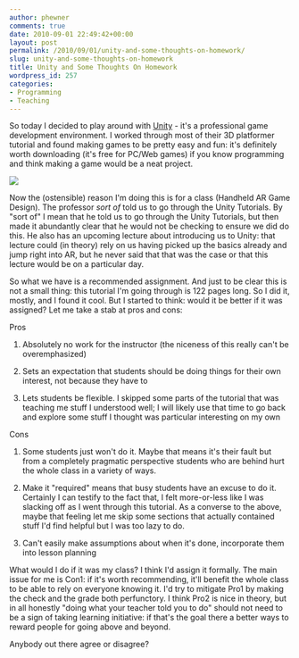 ```yaml
---
author: phewner
comments: true
date: 2010-09-01 22:49:42+00:00
layout: post
permalink: /2010/09/01/unity-and-some-thoughts-on-homework/
slug: unity-and-some-thoughts-on-homework
title: Unity and Some Thoughts On Homework
wordpress_id: 257
categories:
- Programming
- Teaching
---
```


So today I decided to play around with [Unity](http://unity3d.com/) - it's a professional game development environment.  I worked through most of their 3D platformer tutorial and found making games to be pretty easy and fun: it's definitely worth downloading (it's free for PC/Web games) if you know programming and think making a game would be a neat project.

[![](http://technofetish.net/buffaloblog/wp-content/uploads/2010/09/Picture-1-300x174.png)](http://technofetish.net/buffaloblog/wp-content/uploads/2010/09/Picture-1.png)

Now the (ostensible) reason I'm doing this is for a class (Handheld AR Game Design).  The professor _sort of_ told us to go through the Unity Tutorials.  By "sort of" I mean that he told us to go through the Unity Tutorials, but then made it abundantly clear that he would not be checking to ensure we did do this.  He also has an upcoming lecture about introducing us to Unity: that lecture could (in theory) rely on us having picked up the basics already and jump right into AR, but he never said that that was the case or that this lecture would be on a particular day.

 So what we have is a recommended assignment.  And just to be clear this is not a small thing: this tutorial I'm going through is 122 pages long.  So I did it, mostly, and I found it cool.  But I started to think: would it be better if it was assigned? Let me take a stab at pros and cons:

Pros




  1. Absolutely no work for the instructor (the niceness of this really can't be overemphasized)


  2. Sets an expectation that students should be doing things for their own interest, not because they have to


  3. Lets students be flexible.  I skipped some parts of the tutorial that was teaching me stuff I understood well; I will likely use that time to go back and explore some stuff I thought was particular interesting on my own



Cons


  1. Some students just won't do it.  Maybe that means it's their fault but from a completely pragmatic perspective students who are behind hurt the whole class in a variety of ways.


  2. Make it "required" means that busy students have an excuse to do it.  Certainly I can testify to the fact that, I felt more-or-less like I was slacking off as I went through this tutorial.  As a converse to the above, maybe that feeling let me skip some sections that actually contained stuff I'd find helpful but I was too lazy to do.


  3. Can't easily make assumptions about when it's done, incorporate them into lesson planning



What would I do if it was my class?  I think I'd assign it formally.  The main issue for me is Con1: if it's worth recommending, it'll benefit the whole class to be able to rely on everyone knowing it.  I'd try to mitigate Pro1 by making the check and the grade both perfunctory.  I think Pro2 is nice in theory, but in all honestly "doing what your teacher told you to do" should not need to be a sign of taking learning initiative: if that's the goal there a better ways to reward people for going above and beyond.

Anybody out there agree or disagree?

